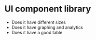 # UI component library

* Does it have different sizes
* Does it have graphing and analytics
* Does it have a good table